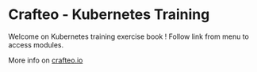 # Crafteo - Kubernetes Training

Welcome on Kubernetes training exercise book ! Follow link from menu to access modules.

More info on [crafteo.io](https://crafteo.io)